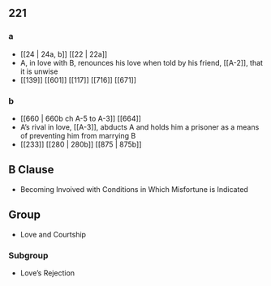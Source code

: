 ## 221
### a
- [[24 | 24a, b]] [[22 | 22a]] 
- A, in love with B, renounces his love when told by his friend, [[A-2]], that it is unwise
- [[139]] [[601]] [[117]] [[716]] [[671]] 

### b
- [[660 | 660b ch A-5 to A-3]] [[664]] 
- A’s rival in love, [[A-3]], abducts A and holds him a prisoner as a means of preventing him from marrying B
- [[233]] [[280 | 280b]] [[875 | 875b]] 

## B Clause
- Becoming Invoived with Conditions in Which Misfortune is Indicated

## Group
- Love and Courtship

### Subgroup
- Love’s Rejection

